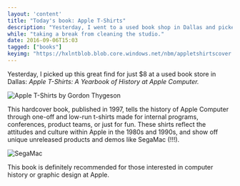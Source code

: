 ```yaml
---
layout: 'content'
title: "Today's book: Apple T-Shirts"
description: "Yesterday, I went to a used book shop in Dallas and picked up this great find: Apple T-Shirts: A Yearbook of History at Apple Computer for $8 USD."
while: "taking a break from cleaning the studio."
date: 2016-09-06T15:03
tagged: ["books"]
keyimg: "https://hxlntblob.blob.core.windows.net/nbm/appletshirtscover.JPG"
---
```


Yesterday, I picked up this great find for just $8 at a used book store in Dallas: *Apple T-Shirts: A Yearbook of History at Apple Computer.*

![Apple T-Shirts by Gordon Thygeson](https://hxlntblob.blob.core.windows.net/nbm/appletshirtscover.JPG)

This hardcover book, published in 1997, tells the history of Apple Computer through one-off and low-run t-shirts made for internal programs, conferences, product teams, or just for fun. These shirts reflect the attitudes and culture within Apple in the 1980s and 1990s, and show off unique unreleased products and demos like SegaMac (!!!).

![SegaMac](https://hxlntblob.blob.core.windows.net/nbm/segamac.JPG)

This book is definitely recommended for those interested in computer history or graphic design at Apple.
